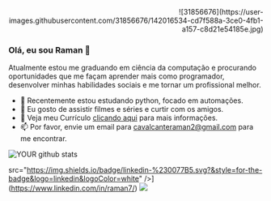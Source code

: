 

<div align="right">
  ![31856676](https://user-images.githubusercontent.com/31856676/142016534-cd7f588a-3ce0-4fb1-a157-c8d21e54185e.jpg)
</div>

### Olá, eu sou Raman 👋
Atualmente estou me graduando em ciência da computação e procurando oportunidades que me façam aprender mais como programador, desenvolver minhas habilidades sociais e me tornar um profissional melhor.
- 🔭 Recentemente estou estudando python, focado em automações.
- 🌱 Eu gosto de assistir filmes e séries e curtir com os amigos.
- 📝 Veja meu Currículo <a href="#" target="_blank">clicando aqui</a> para mais informações.
- 📫 Por favor, envie um email para cavalcanteraman2@gmail.com para me encontrar.

![YOUR github stats](https://github-readme-stats.vercel.app/api?username=RamanCavalcante)

src="https://img.shields.io/badge/linkedin-%230077B5.svg?&style=for-the-badge&logo=linkedin&logoColor=white" />](https://www.linkedin.com/in/raman7/) [<img src = "https://img.shields.io/badge/instagram-%23E4405F.svg?&style=for-the-badge&logo=instagram&logoColor=white">](https://www.instagram.com/ramancavalcante/)
